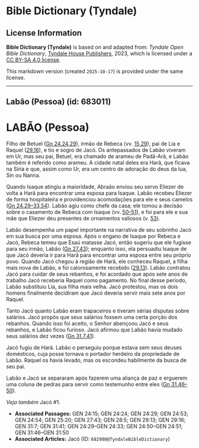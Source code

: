 # Bible Dictionary (Tyndale)

## License Information

**Bible Dictionary (Tyndale)** is based on and adapted from: _Tyndale Open Bible Dictionary_, [Tyndale House Publishers](https://tyndaleopenresources.com/), 2023, which is licensed under a [CC BY-SA 4.0 license](https://creativecommons.org/licenses/by-sa/4.0/legalcode.en).

This markdown version (created `2025-10-17`) is provided under the same license.



--------------------------------

## Labão (Pessoa) (id: 683011)

LABÃO (Pessoa)
==============

Filho de Betuel ([Gn 24\.24,29](https://ref.ly/Gen24:24,Gen24:29)), irmão de Rebeca (vv. [15,29](https://ref.ly/Gen24:15,Gen24:29)), pai de Lia e Raquel ([29\.16](https://ref.ly/Gen29:16)), e tio e sogro de Jacó. Os antepassados de Labão viveram em Ur, mas seu pai, Betuel, era chamado de arameu de Padã\-Arã, e Labão também é referido como arameu. A cidade natal deles era Harã, que ficava na Síria e que, assim como Ur, era um centro de adoração do deus da lua, Sin ou Nanna.

Quando Isaque atingiu a maioridade, Abraão enviou seu servo Eliezer de volta a Harã para encontrar uma esposa para Isaque. Labão recebeu Eliezer de forma hospitaleira e providenciou acomodações para ele e seus camelos ([Gn 24\.29–33,54](https://ref.ly/Gen24:29-Gen24:33,Gen24:54)). Labão agiu como chefe da casa; ele tomou a decisão sobre o casamento de Rebeca com Isaque (vv. [50–51](https://ref.ly/Gen24:50-Gen24:51)), e foi para ele e sua mãe que Eliezer deu presentes de ornamentos valiosos (v. [53](https://ref.ly/Gen24:53)).

Labão desempenha um papel importante na narrativa de seu sobrinho Jacó em sua busca por uma esposa. Após o engano de Isaque por Rebeca e Jacó, Rebeca temeu que Esaú matasse Jacó, então sugeriu que ele fugisse para seu irmão, Labão ([Gn 27\.43](https://ref.ly/Gen27:43)); enquanto isso, ela persuadiu Isaque de que Jacó deveria ir para Harã para encontrar uma esposa entre seu próprio povo. Quando Jacó chegou à região de Harã, ele conheceu Raquel, a filha mais nova de Labão, e foi calorosamente recebido ([29\.13](https://ref.ly/Gen29:13)). Labão contratou Jacó para cuidar de seus rebanhos, e foi acordado que após sete anos de trabalho Jacó receberia Raquel como pagamento. No final desse período, Labão substituiu Lia, sua filha mais velha. Jacó protestou, mas os dois homens finalmente decidiram que Jacó deveria servir mais sete anos por Raquel.

Tanto Jacó quanto Labão eram trapaceiros e tiveram sérias disputas sobre salários. Jacó propôs que seus salários fossem uma certa porção dos rebanhos. Quando isso foi aceito, o Senhor abençoou Jacó e seus rebanhos, e Labão ficou furioso. Jacó afirmou que Labão havia mudado seus salários dez vezes ([Gn 31\.7,41](https://ref.ly/Gen31:7,Gen31:41)).

Jacó fugiu de Harã. Labão o perseguiu porque estava sem seus deuses domésticos, cuja posse tornava o portador herdeiro da propriedade de Labão. Raquel os havia levado, mas os escondeu habilmente da busca de seu pai.

Labão e Jacó se separaram após fazerem uma aliança de paz e erguerem uma coluna de pedras para servir como testemunho entre eles ([Gn 31\.46–50](https://ref.ly/Gen31:46-Gen31:50)).

*Veja também* Jacó \#1.

* **Associated Passages:** GEN 24:15; GEN 24:24; GEN 24:29; GEN 24:53; GEN 24:54; GEN 25:20; GEN 27:43; GEN 28:5; GEN 29:13; GEN 29:16; GEN 31:7; GEN 31:41; GEN 24:29–GEN 24:33; GEN 24:50–GEN 24:51; GEN 31:46–GEN 31:50
* **Associated Articles:** Jacó (ID: `682980@TyndaleBibleDictionary`)

